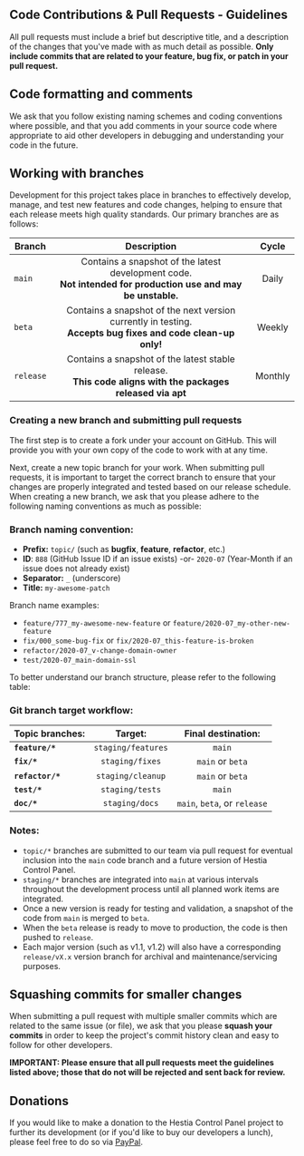Code Contributions & Pull Requests - Guidelines
-----------------------

All pull requests must include a brief but descriptive title, and a description of the changes that you've made with as much detail as possible. **Only include commits that are related to your feature, bug fix, or patch in your pull request.**

## Code formatting and comments
We ask that you follow existing naming schemes and coding conventions where possible, and that you add comments in your source code where appropriate to aid other developers in debugging and understanding your code in the future.

## Working with branches
Development for this project takes place in branches to effectively develop, manage, and test new features and code changes, helping to ensure that each release meets high quality standards. Our primary branches are as follows:

| Branch        | Description     | Cycle           |
|---------------|:---------------:|:---------------:|
| `main`        | Contains a snapshot of the latest development code.<br>**Not intended for production use and may be unstable.** | Daily  |
| `beta`        | Contains a snapshot of the next version currently in testing.<br>**Accepts bug fixes and code clean-up only!**  | Weekly |
| `release`     | Contains a snapshot of the latest stable release.<br>**This code aligns with the packages released via apt** | Monthly |

### Creating a new branch and submitting pull requests

The first step is to create a fork under your account on GitHub. This will provide you with your own copy of the code to work with at any time.

Next, create a new topic branch for your work. When submitting pull requests, it is important to target the correct branch to ensure that your changes are properly integrated and tested based on our release schedule. When creating a new branch, we ask that you please adhere to the following naming conventions as much as possible:

### Branch naming convention:
- **Prefix:** `topic/` (such as **bugfix**, **feature**, **refactor**, etc.)
- **ID**: `888` (GitHub Issue ID if an issue exists) -or- `2020-07` (Year-Month if an issue does not already exist)
- **Separator:** `_` (underscore)
- **Title:** `my-awesome-patch`

Branch name examples:
* `feature/777_my-awesome-new-feature` or `feature/2020-07_my-other-new-feature`
* `fix/000_some-bug-fix` or `fix/2020-07_this-feature-is-broken`
* `refactor/2020-07_v-change-domain-owner`
* `test/2020-07_main-domain-ssl`

To better understand our branch structure, please refer to the following table:

### Git branch target workflow:

| Topic branches:              | Target:                 | Final destination:           | 
| -----------------------------|:-----------------------:|:----------------------------:|
| **`feature/*`**              | `staging/features`      | `main`                       |
| **`fix/*`**                  | `staging/fixes`         | `main` or `beta`             |
| **`refactor/*`**             | `staging/cleanup`       | `main` or `beta`             |
| **`test/*`**                 | `staging/tests`         | `main`                       |
| **`doc/*`**                  | `staging/docs`          | `main`, `beta`, or `release` |

### Notes:
- `topic/*` branches are submitted to our team via pull request for eventual inclusion into the `main` code branch and a future version of Hestia Control Panel.
- `staging/*` branches are integrated into `main` at various intervals throughout the development process until all planned work items are integrated.
- Once a new version is ready for testing and validation, a snapshot of the code from `main` is merged to `beta`.
- When the `beta` release is ready to move to production, the code is then pushed to `release`.
- Each major version (such as v1.1, v1.2) will also have a corresponding `release/vX.x` version branch for archival and maintenance/servicing purposes.

## Squashing commits for smaller changes
When submitting a pull request with multiple smaller commits which are related to the same issue (or file), we ask that you please **squash your commits** in order to keep the project's commit history clean and easy to follow for other developers.

**IMPORTANT: Please ensure that all pull requests meet the guidelines listed above; those that do not will be rejected and sent back for review.**

Donations
-----------------------
If you would like to make a donation to the Hestia Control Panel project to further its development (or if you'd like to buy our developers a lunch), please feel free to do so via [PayPal](https://www.paypal.com/cgi-bin/webscr?cmd=_s-xclick&hosted_button_id=ST87LQH2CHGLA).